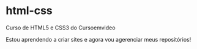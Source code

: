 # html-css
 Curso de HTML5 e CSS3 do Cursoemvideo

 Estou aprendendo a criar sites e agora vou  agerenciar meus repositórios!
